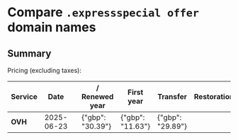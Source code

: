 # Compare `.expressspecial offer` domain names

## Summary

Pricing (excluding taxes):

| Service | Date |  | / Renewed year | First year | Transfer | Restoration |
|--|--|--|--|--|--|--|
| **OVH** | 2025-06-23 |  | {"gbp": "30.39"} | {"gbp": "11.63"} | {"gbp": "29.89"} |  |
